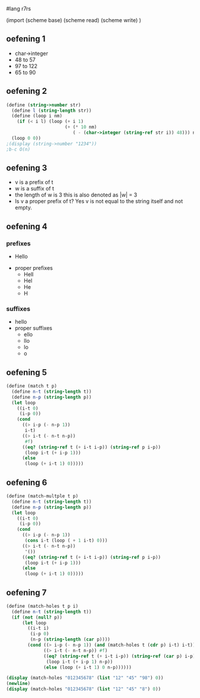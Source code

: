 #lang r7rs


(import (scheme base)
        (scheme read)
        (scheme write)
        )

## oefening 1
- char->integer
- 48 to 57
- 97 to 122
- 65 to 90

## oefening 2
```scheme
(define (string->number str)
  (define l (string-length str))
  (define (loop i nm)
    (if (< i l) (loop (+ i 1)
                      (+ (* 10 nm)
                         ( - (char->integer (string-ref str i)) 48))) nm))
  (loop 0 0))
;(display (string->number "1234"))
;b-c O(n)
```

## oefening 3
- v is a prefix of t
- w is a suffix of t
- the length of w is 3 this is also denoted as |w| = 3
- Is v a proper prefix of t? Yes v is not equal to the string itself and not empty.

## oefening 4
### prefixes
- Hello
* proper prefixes
  - Hell
  - Hel
  - He
  - H

### suffixes
- hello
- proper suffixes
  - ello
  - llo
  - lo
  - o

## oefening 5
```scheme
(define (match t p)
  (define n-t (string-length t))
  (define n-p (string-length p))
  (let loop
    ((i-t 0)
     (i-p 0))
    (cond
      ((> i-p (- n-p 1))
       i-t)
      ((> i-t (- n-t n-p))
       #f)
      ((eq? (string-ref t (+ i-t i-p)) (string-ref p i-p))
       (loop i-t (+ i-p 1)))
      (else
       (loop (+ i-t 1) 0)))))
```
## oefening 6
```scheme
(define (match-multple t p)
  (define n-t (string-length t))
  (define n-p (string-length p))
  (let loop
    ((i-t 0)
     (i-p 0))
    (cond
      ((> i-p (- n-p 1))
       (cons i-t (loop ( + 1 i-t) 0)))
      ((> i-t (- n-t n-p))
       '())
      ((eq? (string-ref t (+ i-t i-p)) (string-ref p i-p))
       (loop i-t (+ i-p 1)))
      (else
       (loop (+ i-t 1) 0)))))
```

## oefening 7
```scheme
(define (match-holes t p i)
  (define n-t (string-length t))
  (if (not (null? p))
      (let loop
        ((i-t i)
         (i-p 0)
         (n-p (string-length (car p))))
        (cond ((> i-p (- n-p 1)) (and (match-holes t (cdr p) i-t) i-t))
              ((> i-t (- n-t n-p)) #f)
              ((eq? (string-ref t (+ i-t i-p)) (string-ref (car p) i-p))
               (loop i-t (+ i-p 1) n-p))
              (else (loop (+ i-t 1) 0 n-p))))))

(display (match-holes "012345678" (list "12" "45" "98") 0))
(newline)
(display (match-holes "012345678" (list "12" "45" "8") 0))
```
